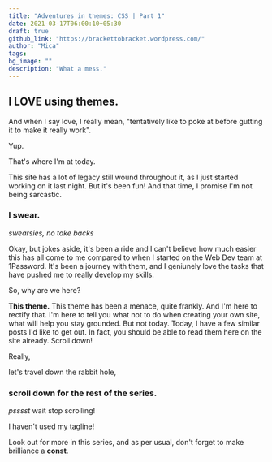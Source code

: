 ```yaml
---
title: "Adventures in themes: CSS | Part 1"
date: 2021-03-17T06:00:10+05:30
draft: true
github_link: "https://brackettobracket.wordpress.com/"
author: "Mica"
tags:
bg_image: ""
description: "What a mess."
---
```


## I LOVE using themes.
And when I say love, I really mean, "tentatively like to poke at before gutting it to make it really work".

Yup.

That's where I'm at today.

This site has a lot of legacy still wound throughout it, as I just started working on it last night. But it's been fun! And that time, I promise I'm not being sarcastic.

### I swear.
_swearsies, no take backs_

Okay, but jokes aside, it's been a ride and I can't believe how much easier this has all come to me compared to when I started on the Web Dev team at 1Password. It's been a journey with them, and I geniunely love the tasks that have pushed me to really develop my skills. 

So, why are we here?

**This theme.** This theme has been a menace, quite frankly. And I'm here to rectify that. I'm here to tell you what not to do when creating your own site, what will help you stay grounded. But not today. Today, I have a few similar posts I'd like to get out. In fact, you should be able to read them here on the site already. Scroll down!

Really,

let's travel down the rabbit hole,

### scroll down for the rest of the series.

_psssst_ wait stop scrolling!

I haven't used my tagline!

Look out for more in this series, and as per usual, don't forget to make brilliance a **const**.